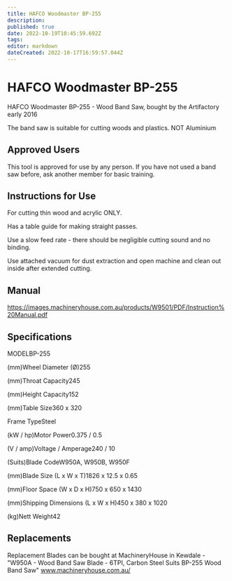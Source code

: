 ```yaml
---
title: HAFCO Woodmaster BP-255
description: 
published: true
date: 2022-10-19T10:45:59.692Z
tags: 
editor: markdown
dateCreated: 2022-10-17T16:59:57.044Z
---
```


# HAFCO Woodmaster BP-255

HAFCO Woodmaster BP-255 - Wood Band Saw, bought by the Artifactory early 2016

The band saw is suitable for cutting woods and plastics. NOT Aluminium

## Approved Users

This tool is approved for use by any person. If you have not used a band saw before, ask another member for basic training.

## Instructions for Use

For cutting thin wood and acrylic ONLY.

Has a table guide for making straight passes.

Use a slow feed rate - there should be negligible cutting sound and no binding.

Use attached vacuum for dust extraction and open machine and clean out inside after extended cutting.

## Manual

<https://images.machineryhouse.com.au/products/W9501/PDF/Instruction%20Manual.pdf>

## Specifications

MODELBP-255

(mm)Wheel Diameter (Ø)255

(mm)Throat Capacity245

(mm)Height Capacity152

(mm)Table Size360 x 320

Frame TypeSteel

(kW / hp)Motor Power0.375 / 0.5

(V / amp)Voltage / Amperage240 / 10

(Suits)Blade CodeW950A, W950B, W950F

(mm)Blade Size (L x W x T)1826 x 12.5 x 0.65

(mm)Floor Space (W x D x H)750 x 650 x 1430

(mm)Shipping Dimensions (L x W x H)450 x 380 x 1020

(kg)Nett Weight42

## Replacements

Replacement Blades can be bought at MachineryHouse in Kewdale - "W950A - Wood Band Saw Blade - 6TPI, Carbon Steel Suits BP-255 Wood Band Saw" www.machineryhouse.com.au/
